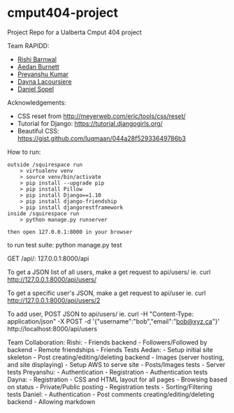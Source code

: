# cmput404-project
Project Repo for a Ualberta Cmput 404 project

Team RAPIDD:
  - [Rishi Barnwal](https://github.com/ironcupcakes)
  - [Aedan Burnett](https://github.com/SuperSheep18)
  - [Preyanshu Kumar](https://github.com/preyansh)
  - [Dayna Lacoursiere](https://github.com/DaynaLacoursiere)
  - [Daniel Sopel](https://github.com/dsopel)


Acknowledgements:

  - CSS reset from http://meyerweb.com/eric/tools/css/reset/
  - Tutorial for Django: https://tutorial.djangogirls.org/
  - Beautiful CSS: https://gist.github.com/luqmaan/044a28f52933649786b3
  
How to run:

    outside /squirespace run
        > virtualenv venv
        > source venv/bin/activate
        > pip install --upgrade pip
        > pip install Pillow
        > pip install Django==1.10
        > pip install django-friendship
        > pip install djangorestframework
    inside /squirespace run
        > python manage.py runserver
        
    then open 127.0.0.1:8000 in your browser

to run test suite:
	python manage.py test

GET /api/:
  127.0.0.1:8000/api

To get a JSON list of all users, make a get request to api/users/
ie. curl http://127.0.0.1:8000/api/users/

To get a specific user's JSON, make a get request to api/user
ie. curl http://127.0.0.1:8000/api/users/2

To add user, POST JSON to api/users/
ie. curl -H "Content-Type: application/json" -X POST -d '{"username":"bob","email":"bob@xyz.ca"}' http://localhost:8000/api/users



Team Collaboration:
	Rishi:
	- Friends backend
	- Followers/Followed by backend
	- Remote friendships
	- Friends Tests
	Aedan:
	- Setup initial site skeleton
	- Post creating/editing/deleting backend
	- Images (server hosting, and site displaying)
	- Setup AWS to serve site
	- Posts/Images tests
	- Server tests
	Preyanshu:
	- Authentication
	- Registration
	- Authentication tests
	Dayna:
	- Registration
	- CSS and HTML layout for all pages
	- Browsing based on status
	- Private/Public posting
	- Registration tests
	- Sorting/Filtering tests
	Daniel:
	- Authentication
	- Post comments creating/editing/deleting backend
	- Allowing markdown
	
